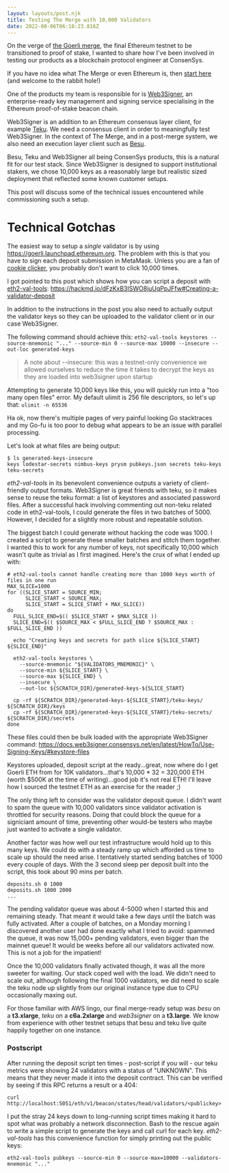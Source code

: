 ```yaml
---
layout: layouts/post.njk
title: Testing The Merge with 10,000 Validators
date: 2022-08-06T06:18:23.816Z
---
```

On the verge of [the Goerli merge](https://blog.ethereum.org/2022/07/27/goerli-prater-merge-announcement/), the final Ethereum testnet to be transitioned to proof of stake, I wanted to share how I've been involved in testing our products as a blockchain protocol engineer at ConsenSys.

If you have no idea what The Merge or even Ethereum is, then [start here](https://ethereum.org/en/upgrades/merge/) (and welcome to the rabbit hole!)

One of the products my team is responsible for is [Web3Signer](https://github.com/ConsenSys/web3signer), an enterprise-ready key management and signing service specialising in the Ethereum proof-of-stake beacon chain.

Web3Signer is an addition to an Ethereum consensus layer client, for example [Teku](https://github.com/ConsenSys/teku). We need a consensus client in order to meaningfully test Web3Signer. In the context of The Merge, and in a post-merge system, we also need an execution layer client such as [Besu](https://github.com/hyperledger/besu).

Besu, Teku and Web3Signer all being ConsenSys products, this is a natural fit for our test stack. Since Web3Signer is designed to support institutional stakers, we chose 10,000 keys as a reasonably large but realistic sized deployment that reflected some known customer setups.

This post will discuss some of the technical issues encountered while commissioning such a setup.

# Technical Gotchas

The easiest way to setup a *single* validator is by using https://goerli.launchpad.ethereum.org.
The problem with this is that you have to sign each deposit submission in MetaMask. Unless you are a fan of [cookie clicker](http://orteil.dashnet.org/cookieclicker/), you probably don't want to click 10,000 times.

I got pointed to this post which shows how you can script a deposit with [eth2-val-tools](https://github.com/protolambda/eth2-val-tools): 
https://hackmd.io/dFzKxB3ISWO8juUqPpJFfw#Creating-a-validator-deposit

In addition to the instructions in the post you also need to actually output the validator keys so they can be uploaded to the validator client or in our case Web3Signer. 

The following command should achieve this:
`eth2-val-tools keystores --source-mnemonic "..." --source-min 0 --source-max 10000 --insecure --out-loc generated-keys`

> A note about --insecure: this was a testnet-only convenience we allowed ourselves to reduce the time it takes to decrypt the keys as they are loaded into web3signer upon startup

Attempting to generate 10,000 keys like this, you will quickly run into a "too many open files" error. My default ulimit is 256 file descriptors, so let's up that: 
`ulimit -n 65536`

Ha ok, now there's multiple pages of very painful looking Go stacktraces and my Go-fu is too poor to debug what appears to be an issue with parallel processing.

Let's look at what files are being output:

```shell
$ ls generated-keys-insecure
keys lodestar-secrets nimbus-keys prysm pubkeys.json secrets teku-keys teku-secrets
```

*eth2-val-tools* in its benevolent convenience outputs a variety of client-friendly output formats. Web3Signer is great friends with teku, so it makes sense to reuse the teku format: a list of keystores and associated password files. After a successful hack involving commenting out non-teku related code in eth2-val-tools, I could generate the files in two batches of 5000. However, I decided for a slightly more robust and repeatable solution.

The biggest batch I could generate without hacking the code was 1000. I created a script to generate these smaller batches and stitch them together. I wanted this to work for any number of keys, not specifically 10,000 which wasn't quite as trivial as I first imagined. Here's the crux of what I ended up with:

```shell
# eth2-val-tools cannot handle creating more than 1000 keys worth of files in one run
MAX_SLICE=1000
for ((SLICE_START = SOURCE_MIN;
      SLICE_START < SOURCE_MAX;
      SLICE_START = SLICE_START + MAX_SLICE))
do
  FULL_SLICE_END=$(( $SLICE_START + $MAX_SLICE ))
  SLICE_END=$(( $SOURCE_MAX < $FULL_SLICE_END ? $SOURCE_MAX : $FULL_SLICE_END ))

  echo "Creating keys and secrets for path slice ${SLICE_START} ${SLICE_END}"

  eth2-val-tools keystores \
    --source-mnemonic "${VALIDATORS_MNEMONIC}" \
    --source-min ${SLICE_START} \
    --source-max ${SLICE_END} \
    --insecure \
    --out-loc ${SCRATCH_DIR}/generated-keys-${SLICE_START}

  cp -rf ${SCRATCH_DIR}/generated-keys-${SLICE_START}/teku-keys/ ${SCRATCH_DIR}/keys
  cp -rf ${SCRATCH_DIR}/generated-keys-${SLICE_START}/teku-secrets/ ${SCRATCH_DIR}/secrets
done
```

These files could then be bulk loaded with the appropriate Web3Signer command:
https://docs.web3signer.consensys.net/en/latest/HowTo/Use-Signing-Keys/#keystore-files

Keystores uploaded, deposit script at the ready...great, now where do I get Goerli ETH from for 10K validators...that's 10,000 * 32 = 320,000 ETH (worth $500K at the time of writing)...good job it's not real ETH!
I'll leave how I sourced the testnet ETH as an exercise for the reader ;)

The only thing left to consider was the validator deposit queue. I didn't want to spam the queue with 10,000 validators since validator activation is throttled for security reasons. Doing that could block the queue for a signiciant amount of time, preventing other would-be testers who maybe just wanted to activate a single validator. 

Another factor was how well our test infrastructure would hold up to this many keys. We could do with a steady ramp up which afforded us time to scale up should the need arise. I tentatively started sending batches of 1000 every couple of days. With the 3 second sleep per deposit built into the script, this took about 90 mins per batch.

```shell
deposits.sh 0 1000
deposits.sh 1000 2000
...
```

The pending validator queue was about 4-5000 when I started this and remaining steady. That meant it would take a few days until the batch was fully activated.
After a couple of batches, on a Monday morning I discovered another user had done exactly what I tried to avoid: spammed the queue, it was now 15,000+ pending validators, even bigger than the mainnet queue! It would be weeks before all our validators activated now. This is not a job for the impatient!

Once the 10,000 validators finally activated though, it was all the more sweeter for waiting. Our stack coped well with the load. We didn't need to scale out, although following the final 1000 validators, we did need to scale the teku node up slightly from our original instance type due to CPU occasionally maxing out.

For those familiar with AWS lingo, our final merge-ready setup was *besu* on a **t3.xlarge**, *teku* on a **c6a.2xlarge** and *web3signer* on a **t3.large**. We know from experience with other testnet setups that besu and teku live quite happily together on one instance.

### Postscript

After running the deposit script ten times - post-script if you will - our teku metrics were showing 24 validators with a status of "UNKNOWN". This means that they never made it into the deposit contract. This can be verified by seeing if this RPC returns a result or a 404:

```shell
curl http://localhost:5051/eth/v1/beacon/states/head/validators/<publickey>
```

I put the stray 24 keys down to long-running script times making it hard to spot what was probably a network disconnection. Bash to the rescue again to write a simple script to generate the keys and call curl for each key. 
*eth2-val-tools* has this convenience function for simply printing out the public keys:

```shell
eth2-val-tools pubkeys --source-min 0 --source-max=10000 --validators-mnemonic "..."
```